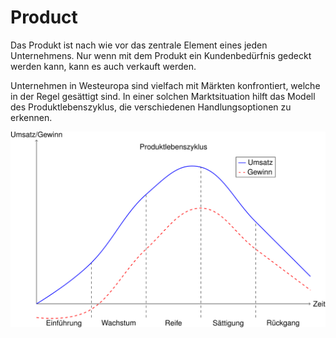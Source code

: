 # Product

Das Produkt ist nach wie vor das zentrale Element eines jeden
Unternehmens. Nur wenn mit dem Produkt ein Kundenbedürfnis gedeckt
werden kann, kann es auch verkauft werden.

Unternehmen in Westeuropa sind vielfach mit Märkten konfrontiert, welche
in der Regel gesättigt sind. In einer solchen Marktsituation hilft das
Modell des Produktlebenszyklus, die verschiedenen Handlungsoptionen zu
erkennen. 

![Produktlebenszyklus](graphics/zyklus.svg)

